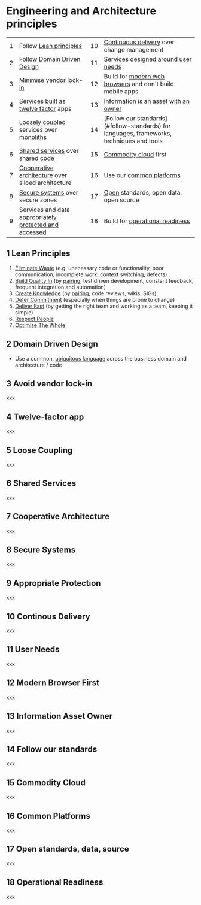 
# Engineering and Architecture principles

|   |    |   |   |
|---|---|---|---|
|1|Follow [Lean principles](#lean)|10|[Continuous delivery](#cd) over change management
|2|Follow [Domain Driven Design](#ddd)|11|Services designed around [user needs](#user-needs)
|3|Minimise [vendor lock-in](#vendor-lock-in)|12|Build for [modern web browsers](#modern-browser-first) and don't build mobile apps
|4|Services built as [twelve factor](#twelve-factor) apps|13|Information is an [asset with an owner](#iao)
|5|[Loosely coupled](#loosely-coupled) services over monoliths|14|[Follow our standards] (#follow-standards) for languages, frameworks, techniques and tools
|6|[Shared services](#shared-services) over shared code|15|[Commodity cloud](#commodity-cloud) first
|7|[Cooperative architecture](#cooperative-architecture) over siloed architecture|16|Use our [common platforms](#common-platforms)
|8|[Secure systems](#secure-systems) over secure zones|17|[Open](#open) standards, open data, open source
|9|Services and data appropriately [protected and accessed](#protected-services)|18|Build for [operational readiness](#operational-readiness)


## <a name="lean"></a>1 Lean Principles
1. [Eliminate Waste](http://www.allaboutagile.com/lean-principles-1-eliminate-waste/) (e.g. unecessary code or functionality, poor communication, incomplete work, context switching, defects)
2. [Build Quality In](http://www.allaboutagile.com/lean-principles-2-build-quality-in/) (by [pairing](http://www.jamesshore.com/Agile-Book/pair_programming.html), test driven development, constant feedback, frequent integration and automation)
3. [Create Knowledge](http://www.allaboutagile.com/lean-principles-3-create-knowledge/) (by [pairing](http://www.jamesshore.com/Agile-Book/pair_programming.html), code reviews, wikis, SIGs)
4. [Defer Commitment](http://www.allaboutagile.com/lean-principles-4-defer-commitment/) (especially when things are prone to change)
5. [Deliver Fast](http://www.allaboutagile.com/lean-principles-5-deliver-fast/) (by getting the right team and working as a team, keeping it simple)
6. [Respect People](http://www.allaboutagile.com/lean-principle-6-respect-people/)
7. [Optimise The Whole](http://www.allaboutagile.com/lean-principle-7-optimise-the-whole/)

## <a name="ddd"></a>2 Domain Driven Design
* Use a common, [ubiquitous language](http://www.jamesshore.com/Agile-Book/ubiquitous_language.html) across the business domain and architecture / code

## <a name="vendor-lock-in"></a>3 Avoid vendor lock-in
xxx

## <a name="twelve-factor"></a>4 Twelve-factor app
xxx

## <a name="loosely-coupled"></a>5 Loose Coupling
xxx

## <a name="shared-services"></a>6 Shared Services
xxx

## <a name="cooperative-architecture"></a>7 Cooperative Architecture
xxx

## <a name="secure-systems"></a>8 Secure Systems
xxx

## <a name="appropriate-protection"></a>9 Appropriate Protection
xxx

## <a name="cd"></a>10 Continous Delivery
xxx

## <a name="user-needs"></a>11 User Needs
xxx

## <a name="modern-browser-first"></a>12 Modern Browser First
xxx

## <a name="iao"></a>13 Information Asset Owner
xxx

## <a name="follow-standards"></a>14 Follow our standards
xxx

## <a name="commodity-cloud"></a>15 Commodity Cloud
xxx

## <a name="common-platforms"></a>16 Common Platforms
xxx

## <a name="open"></a>17 Open standards, data, source
xxx

## <a name="operational-readiness"></a>18 Operational Readiness
xxx













